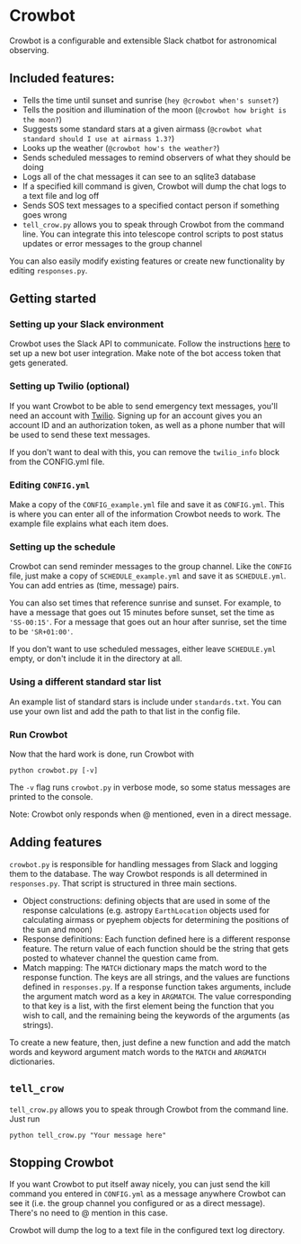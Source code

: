 # Crowbot

Crowbot is a configurable and extensible Slack chatbot for astronomical observing.

## Included features:

* Tells the time until sunset and sunrise (`hey @crowbot when's sunset?`)
* Tells the position and illumination of the moon (`@crowbot how bright is the moon?`)
* Suggests some standard stars at a given airmass (`@crowbot what standard should I use at airmass 1.3?`)
* Looks up the weather (`@crowbot how's the weather?`)
* Sends scheduled messages to remind observers of what they should be doing
* Logs all of the chat messages it can see to an sqlite3 database
* If a specified kill command is given, Crowbot will dump the chat logs to a text file and log off
* Sends SOS text messages to a specified contact person if something goes wrong
* `tell_crow.py` allows you to speak through Crowbot from the command line. You can integrate this into telescope control scripts to post status updates or error messages to the group channel

You can also easily modify existing features or create new functionality by editing `responses.py`.

## Getting started

### Setting up your Slack environment
Crowbot uses the Slack API to communicate. Follow the instructions [here](https://api.slack.com/bot-users) to set up a new bot user integration. Make note of the bot access token that gets generated.

### Setting up Twilio (optional)
If you want Crowbot to be able to send emergency text messages, you'll need an account with [Twilio](https://www.twilio.com/). Signing up for an account gives you an account ID and an authorization token, as well as a phone number that will be used to send these text messages.

If you don't want to deal with this, you can remove the `twilio_info` block from the CONFIG.yml file.

### Editing `CONFIG.yml`
Make a copy of the `CONFIG_example.yml` file and save it as `CONFIG.yml`. This is where you can enter all of the information Crowbot needs to work. The example file explains what each item does.

### Setting up the schedule
Crowbot can send reminder messages to the group channel. Like the `CONFIG` file, just make a copy of `SCHEDULE_example.yml` and save it as `SCHEDULE.yml`. You can add entries as (time, message) pairs. 

You can also set times that reference sunrise and sunset. For example, to have a message that goes out 15 minutes before sunset, set the time as `'SS-00:15'`. For a message that goes out an hour after sunrise, set the time to be `'SR+01:00'`.

If you don't want to use scheduled messages, either leave `SCHEDULE.yml` empty, or don't include it in the directory at all.

### Using a different standard star list
An example list of standard stars is include under `standards.txt`. You can use your own list and add the path to that list in the config file.

### Run Crowbot
Now that the hard work is done, run Crowbot with
```
python crowbot.py [-v]
```
The `-v` flag runs `crowbot.py` in verbose mode, so some status messages are printed to the console.

Note: Crowbot only responds when @ mentioned, even in a direct message.

## Adding features
`crowbot.py` is responsible for handling messages from Slack and logging them to the database. The way Crowbot responds is all determined in `responses.py`. That script is structured in three main sections.

* Object constructions: defining objects that are used in some of the response calculations (e.g. astropy `EarthLocation` objects used for calculating airmass or pyephem objects for determining the positions of the sun and moon)
* Response definitions: Each function defined here is a different response feature. The return value of each function should be the string that gets posted to whatever channel the question came from.
* Match mapping: The `MATCH` dictionary maps the match word to the response function. The keys are all strings, and the values are functions defined in `responses.py`. If a response function takes arguments, include the argument match word as a key in `ARGMATCH`. The value corresponding to that key is a list, with the first element being the function that you wish to call, and the remaining being the keywords of the arguments (as strings).

To create a new feature, then, just define a new function and add the match words and keyword argument match words to the `MATCH` and `ARGMATCH` dictionaries.

## `tell_crow`
`tell_crow.py` allows you to speak through Crowbot from the command line. Just run
```
python tell_crow.py "Your message here"
```

## Stopping Crowbot
If you want Crowbot to put itself away nicely, you can just send the kill command you entered in `CONFIG.yml` as a message anywhere Crowbot can see it (i.e. the group channel you configured or as a direct message). There's no need to @ mention in this case.

Crowbot will dump the log to a text file in the configured text log directory.